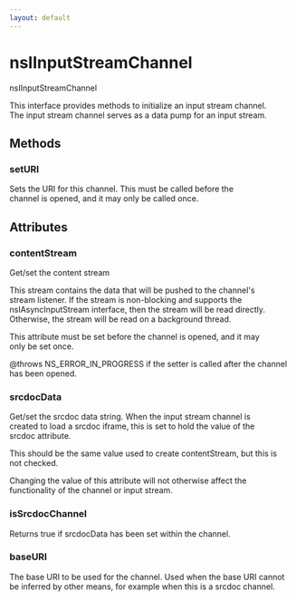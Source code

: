 ```yaml
---
layout: default
---
```


# nsIInputStreamChannel #
  
nsIInputStreamChannel  
  
This interface provides methods to initialize an input stream channel.  
The input stream channel serves as a data pump for an input stream.  
  

## Methods ##

### setURI ###
  
Sets the URI for this channel.  This must be called before the  
channel is opened, and it may only be called once.  
  

## Attributes ##

### contentStream ###
  
Get/set the content stream  
  
This stream contains the data that will be pushed to the channel's  
stream listener.  If the stream is non-blocking and supports the  
nsIAsyncInputStream interface, then the stream will be read directly.  
Otherwise, the stream will be read on a background thread.  
  
This attribute must be set before the channel is opened, and it may  
only be set once.  
  
@throws NS_ERROR_IN_PROGRESS if the setter is called after the channel  
has been opened.  
  

### srcdocData ###
  
Get/set the srcdoc data string.  When the input stream channel is   
created to load a srcdoc iframe, this is set to hold the value of the  
srcdoc attribute.  
  
This should be the same value used to create contentStream, but this is  
not checked.  
  
Changing the value of this attribute will not otherwise affect the   
functionality of the channel or input stream.  
  

### isSrcdocChannel ###
  
Returns true if srcdocData has been set within the channel.  
  

### baseURI ###
  
The base URI to be used for the channel.  Used when the base URI cannot  
be inferred by other means, for example when this is a srcdoc channel.  
  
